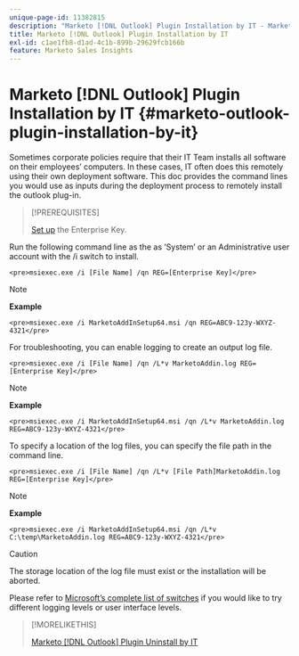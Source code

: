 ```yaml
---
unique-page-id: 11382815
description: "Marketo [!DNL Outlook] Plugin Installation by IT - Marketo Docs - Product Documentation"
title: Marketo [!DNL Outlook] Plugin Installation by IT
exl-id: c1ae1fb8-d1ad-4c1b-899b-29629fcb166b
feature: Marketo Sales Insights
---
```

# Marketo [!DNL Outlook] Plugin Installation by IT {#marketo-outlook-plugin-installation-by-it}

Sometimes corporate policies require that their IT Team installs all software on their employees’ computers. In these cases, IT often does this remotely using their own deployment software. This doc provides the command lines you would use as inputs during the deployment process to remotely install the outlook plug-in.

>[!PREREQUISITES]
>
>[Set up](/help/marketo/product-docs/marketo-sales-insight/msi-outlook-plugin/install-the-marketo-add-in-for-outlook-with-an-enterprise-key.md) the Enterprise Key.

Run the following command line as the as ‘System’ or an Administrative user account with the /i switch to install.

`<pre>msiexec.exe /i [File Name] /qn REG=[Enterprise Key]</pre>`

>[!NOTE]
>
>**Example**
>
>`<pre>msiexec.exe /i MarketoAddInSetup64.msi /qn REG=ABC9-123y-WXYZ-4321</pre>`

For troubleshooting, you can enable logging to create an output log file.

`<pre>msiexec.exe /i [File Name] /qn /L*v MarketoAddin.log REG=[Enterprise Key]</pre>`

>[!NOTE]
>
>**Example**
>
>`<pre>msiexec.exe /i MarketoAddInSetup64.msi /qn /L*v MarketoAddin.log REG=ABC9-123y-WXYZ-4321</pre>`

To specify a location of the log files, you can specify the file path in the command line.

`<pre>msiexec.exe /i [File Name] /qn /L*v [File Path]MarketoAddin.log REG=[Enterprise Key]</pre>`

>[!NOTE]
>
>**Example**
>
>`<pre>msiexec.exe /i MarketoAddInSetup64.msi /qn /L*v C:\temp\MarketoAddin.log REG=ABC9-123y-WXYZ-4321</pre>`

>[!CAUTION]
>
>The storage location of the log file must exist or the installation will be aborted.

Please refer to [Microsoft’s complete list of switches](https://support.microsoft.com/en-us/office/command-line-switches-for-microsoft-office-products-079164cd-4ef5-4178-b235-441737deb3a6) if you would like to try different logging levels or user interface levels.

>[!MORELIKETHIS]
>
>[Marketo [!DNL Outlook] Plugin Uninstall by IT](/help/marketo/product-docs/marketo-sales-insight/msi-outlook-plugin/marketo-outlook-plugin-uninstall-by-it.md)
